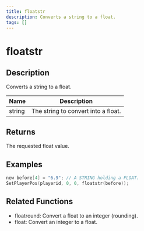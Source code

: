 ```yaml
---
title: floatstr
description: Converts a string to a float.
tags: []
---
```


# floatstr

<TagLinks />

## Description

Converts a string to a float.

| Name   | Description                         |
| ------ | ----------------------------------- |
| string | The string to convert into a float. |

## Returns

The requested float value.

## Examples

```c
new before[4] = "6.9"; // A STRING holding a FLOAT.
SetPlayerPos(playerid, 0, 0, floatstr(before));
```

## Related Functions

- floatround: Convert a float to an integer (rounding).
- float: Convert an integer to a float.
